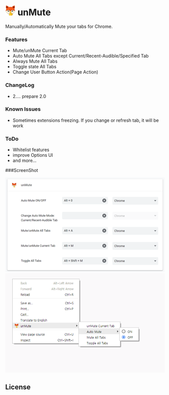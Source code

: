 # ![](image/icons/prod/icon32.png) unMute

Manually/Automatically Mute your tabs for Chrome.

### Features

- Mute/unMute Current Tab
- Auto Mute All Tabs except Current/Recent-Audible/Specified Tab
- Always Mute All Tabs
- Toggle state All Tabs
- Change User Button Action(Page Action)

### ChangeLog

- 2.... prepare 2.0

### Known Issues

- Sometimes extensions freezing. If you change or refresh tab, it will be work

### ToDo

- Whitelist features
- improve Options UI
- and more...

###ScreenShot

![](image/screenshot/screenshot_shortcut.png)
![](image/screenshot/screenshot_context_menus.png)

## License

```

```
